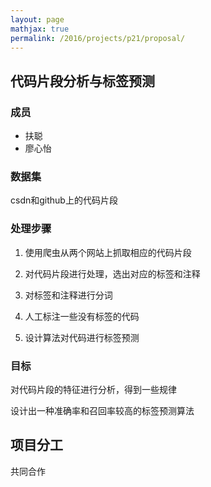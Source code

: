 ```yaml
---
layout: page
mathjax: true
permalink: /2016/projects/p21/proposal/
---
```


## 代码片段分析与标签预测

### 成员

- 扶聪
- 廖心怡

### 数据集

csdn和github上的代码片段

### 处理步骤

1. 使用爬虫从两个网站上抓取相应的代码片段

2. 对代码片段进行处理，选出对应的标签和注释

3. 对标签和注释进行分词

4. 人工标注一些没有标签的代码

5. 设计算法对代码进行标签预测

### 目标

对代码片段的特征进行分析，得到一些规律

设计出一种准确率和召回率较高的标签预测算法

## 项目分工

共同合作
